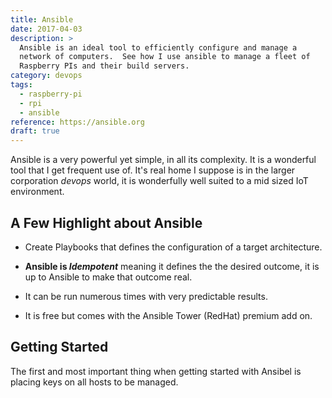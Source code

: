 ```yaml
---
title: Ansible
date: 2017-04-03
description: > 
  Ansible is an ideal tool to efficiently configure and manage a
  network of computers.  See how I use ansible to manage a fleet of
  Raspberry PIs and their build servers.
category: devops
tags:
  - raspberry-pi
  - rpi
  - ansible
reference: https://ansible.org
draft: true
---
```


Ansible is a very powerful yet simple, in all its complexity. It is a
wonderful tool that I get frequent use of.  It's real home I suppose
is in the larger corporation _devops_ world, it is wonderfully well
suited to a mid sized IoT environment.

## A Few Highlight about Ansible

- Create Playbooks that defines the configuration of a target
  architecture. 
  
- **Ansible is _Idempotent_** meaning it defines the the desired
  outcome, it is up to Ansible to make that outcome real.
  
- It can be run numerous times with very predictable results.

- It is free but comes with the Ansible Tower (RedHat) premium add
  on. 
  
## Getting Started

The first and most important thing when getting started with Ansibel
is placing keys on all hosts to be managed.
